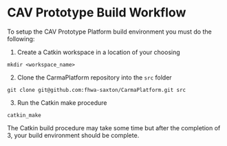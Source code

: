 # CAV Prototype Build Workflow
To setup the CAV Prototype Platform build environment you must do the following:

1. Create a Catkin workspace in a location of your choosing 

`mkdir <workspace_name>`

2. Clone the CarmaPlatform repository into the `src` folder 

`git clone git@github.com:fhwa-saxton/CarmaPlatform.git src`

3. Run the Catkin make procedure 

`catkin_make`

The Catkin build procedure may take some time but after the completion of 3, 
your build environment should be complete.

